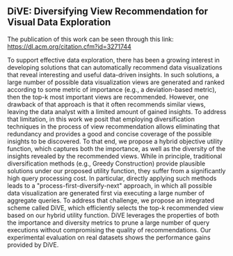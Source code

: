 ## DiVE: Diversifying View Recommendation for Visual Data Exploration

The publication of this work can be seen through this link: 
https://dl.acm.org/citation.cfm?id=3271744


To support effective data exploration, there has been a growing interest in developing solutions that can automatically recommend data visualizations that reveal interesting and useful data-driven insights. In such solutions, a large number of possible data visualization views are generated and ranked according to some metric of importance (e.g., a deviation-based metric), then the top-k most important views are recommended. However, one drawback of that approach is that it often recommends similar views, leaving the data analyst with a limited amount of gained insights. To address that limitation, in this work we posit that employing diversification techniques in the process of view recommendation allows eliminating that redundancy and provides a good and concise coverage of the possible insights to be discovered. To that end, we propose a hybrid objective utility function, which captures both the importance, as well as the diversity of the insights revealed by the recommended views. While in principle, traditional diversification methods (e.g., Greedy Construction) provide plausible solutions under our proposed utility function, they suffer from a significantly high query processing cost. In particular, directly applying such methods leads to a "process-first-diversify-next" approach, in which all possible data visualization are generated first via executing a large number of aggregate queries. To address that challenge, we propose an integrated scheme called DiVE, which efficiently selects the top-k recommended view based on our hybrid utility function. DiVE leverages the properties of both the importance and diversity metrics to prune a large number of query executions without compromising the quality of recommendations. Our experimental evaluation on real datasets shows the performance gains provided by DiVE.
